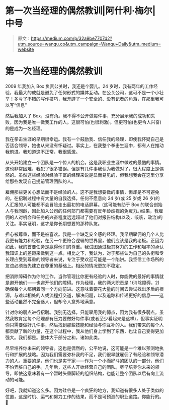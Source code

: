 # 第一次当经理的偶然教训|阿什利·梅尔|中号

> 原文：<https://medium.com/p/32a9be7707d2?utm_source=wanqu.co&utm_campaign=Wanqu+Daily&utm_medium=website>

# 第一次当经理的偶然教训



2009 年我加入 Box 负责公关时，我还是个婴儿。24 岁时，我有两年的工作经验，我最大的成就是避免了任何形式的媒体互动。在公关公司，这可不是一个小壮举！多亏了不错的写作技巧，我开辟了一个安全的、没有记者的角落，在那里我可以写“信息”

然后我加入了 Box，没有角。我不得不公开做每件事，充分展示我的成功和失败，因为我是唯一做我工作的人。这很可怕(也很刺激)。但更可怕(也更令人兴奋)的是成为一名经理。

我在拳击生涯的早期很幸运。我有一个鼓励我、信任我的经理，即使我怀疑自己是否适合领导，她也从来没有怀疑过。事实上，在我整个拳击生涯中，都有人在推动我前进。我知道这不正常，我很感激。

从头开始建立一个团队是一个惊人的机会。这是我职业生涯中做过的最酷的事情。这也非常困难，我犯了很多错误。但是有几件事我认为我做对了，很大程度上是偶然的。虽然这些经验对经验丰富的经理来说是显而易见的，但我想我会在这里分享给那些发现自己提前管理团队的人。

雇佣那些更关心想法而不是经验的人。这不是我想要做的事情，但却是不可避免的。在招聘过程中有大量的自我选择，任何不愿意向 24 岁(或 25 岁或 26 岁)的人汇报的人可能都不会冒险走出最初的电话屏幕。(这可能有助于 Box 的联合创始人与我同龄，因此加入公司的任何部门都需要有反年龄歧视的免疫力。)结果，我雇佣的人对机会和任务的兴奋程度远远超过了他们对报告结构(以及，咳咳，政治)的关注。事实证明，这才是你长期想要的那种队友。

担心被尊重，而不是被喜欢。我是一个缺乏安全感的经理。我早期雇佣的几个人比我更有能力和经验，在另一个更符合逻辑的世界里，他们应该是我的老板。正因为如此，我的首要任务是赢得他们的尊重。我试图通过极其努力的工作和坦率的承认我知识上的差距来做到这一点。相比之下，我认为，对于那些认为自己的头衔和专长理应受到尊重的领导者来说，专注于受欢迎可能是一个陷阱。我坚信工作场所的友谊必须首先建立在尊重的基础上。相反的情况更加不稳定。

把消除障碍作为你的工作。当你管理比你更有经验的人时，你能做的最好的事情就是避开他们——也避开他们的障碍。作为经理，我的两大职责是 1)消除障碍，2)确保每个人都朝着同一个方向前进。这意味着要花大量的时间去尝试找出矛盾的根源，与难以相处的人或流程打交道，解决问题，以及追踪和传递更好的信息——这些活动虽然不完全迷人，但却令人意外地满意。

针对你的弱点进行招聘。我别无选择，只能雇用我的弱点，因为我有很多弱点。虽然我敢肯定每个经理都有压力要做好每件事(或者至少看起来是这样)，但事实证明你只需要做好几件事，然后找到那些技能和经验与你互补的人。我们带来的每个人都贡献了新的力量，在这个过程中，我从他们身上学到了东西，也让自己变得更加强大。我们都是。整体大于部分之和，诸如此类。

尽早培养你未来的领导者。这也是偶然的，公平地说，这可能是一个难以预测地执行和扩展的战略。因为我们需要弥补我的不足，我们很早就雇佣了有经验和领导潜力的人。重要的是，他们也是实干家——作为一个小而好斗的团队的一部分，他们不怕弄脏自己的手。几年后，这些人开始经营自己的团队。尽早培养你未来的领导，即使这意味着有一个暂时头重脚轻的组织结构，也能让整个团队以后有向上流动的可能。

好吧，我就知道这么多。因为硅谷是一个疯狂的地方，我知道有很多人处于类似的位置，这是时机、运气和努力工作的结果，而不是可预测的职业道路。你能行的。👊

